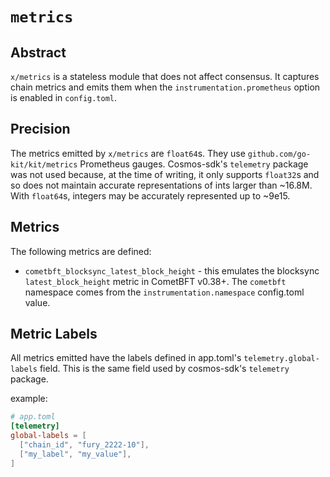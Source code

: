 <!--
order: 0
title: "Metrics Overview"
parent:
  title: "metrics"
-->

# `metrics`


## Abstract

`x/metrics` is a stateless module that does not affect consensus. It captures chain metrics and emits them when the `instrumentation.prometheus` option is enabled in `config.toml`.

## Precision

The metrics emitted by `x/metrics` are `float64`s. They use `github.com/go-kit/kit/metrics` Prometheus gauges. Cosmos-sdk's `telemetry` package was not used because, at the time of writing, it only supports `float32`s and so does not maintain accurate representations of ints larger than ~16.8M. With `float64`s, integers may be accurately represented up to ~9e15.

## Metrics

The following metrics are defined:
* `cometbft_blocksync_latest_block_height` - this emulates the blocksync `latest_block_height` metric in CometBFT v0.38+. The `cometbft` namespace comes from the `instrumentation.namespace` config.toml value.

## Metric Labels

All metrics emitted have the labels defined in app.toml's `telemetry.global-labels` field. This is the same field used by cosmos-sdk's `telemetry` package.

example:
```toml
# app.toml
[telemetry]
global-labels = [
  ["chain_id", "fury_2222-10"],
  ["my_label", "my_value"],
]
```
